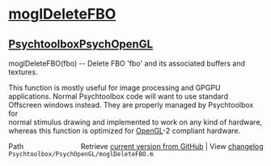 # [moglDeleteFBO](moglDeleteFBO)
## [Psychtoolbox](Psychtoolbox)[PsychOpenGL](PsychOpenGL)

moglDeleteFBO(fbo) -- Delete FBO 'fbo' and its associated buffers and textures.  
  
This function is mostly useful for image processing and GPGPU  
applications. Normal Psychtoolbox code will want to use standard  
Offscreen windows instead. They are properly managed by Psychtoolbox for  
normal stimulus drawing and implemented to work on any kind of hardware,  
whereas this function is optimized for [OpenGL](OpenGL)-2 compliant hardware.  




<div class="code_header" style="text-align:right;">
  <span style="float:left;">Path&nbsp;&nbsp;</span> <span class="counter">Retrieve <a href=
  "https://raw.github.com/Psychtoolbox-3/Psychtoolbox-3/beta/Psychtoolbox/PsychOpenGL/moglDeleteFBO.m">current version from GitHub</a> | View <a href=
  "https://github.com/Psychtoolbox-3/Psychtoolbox-3/commits/beta/Psychtoolbox/PsychOpenGL/moglDeleteFBO.m">changelog</a></span>
</div>
<div class="code">
  <code>Psychtoolbox/PsychOpenGL/moglDeleteFBO.m</code>
</div>

